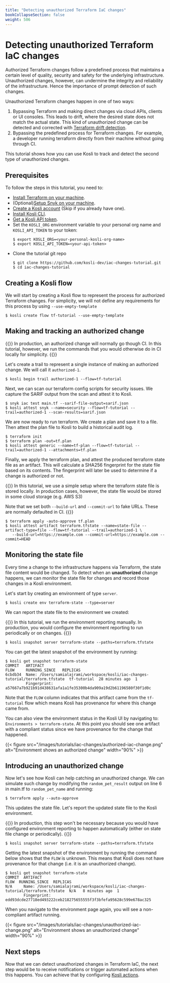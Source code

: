 ```yaml
---
title: "Detecting unauthorized Terraform IaC changes"
bookCollapseSection: false
weight: 506
---
```


# Detecting unauthorized Terraform IaC changes

Authorized Terraform changes follow a predefined process that maintains a certain level of quality, security and safety for the underlying infrastructure. Unauthorized changes, however, can undermine the integrity and reliability of the infrastructure. Hence the importance of prompt detection of such changes.

Unauthorized Terraform changes happen in one of two ways:
1. Bypassing Terraform and making direct changes via cloud APIs, clients or UI consoles. This leads to drift, where the desired state does not match the actual state. This kind of unauthorized change can be detected and corrected with [Terraform drift detection](https://developer.hashicorp.com/terraform/tutorials/state/resource-drift).
2. Bypassing the predefined process for Terraform changes. For example, a developer running terraform directly from their machine without going through CI.

This tutorial shows how you can use Kosli to track and detect the second type of unauthorized changes.

## Prerequisites

To follow the steps in this tutorial, you need to:
* [Install Terraform on your machine](https://developer.hashicorp.com/terraform/install).
* (Optional)[Setup Snyk on your machine](https://docs.snyk.io/snyk-cli/getting-started-with-the-snyk-cli#install-the-snyk-cli-and-authenticate-your-machine).
* [Create a Kosli account](https://app.kosli.com/) (Skip if you already have one).
* [Install Kosli CLI](/getting_started/install/).
* [Get a Kosli API token](/getting_started/service-accounts/).
* Set the `KOSLI_ORG` environment variable to your personal org name and `KOSLI_API_TOKEN` to your token:
  ```shell {.command}
  $ export KOSLI_ORG=<your-personal-kosli-org-name>
  $ export KOSLI_API_TOKEN=<your-api-token>
  ```
* Clone the tutorial git repo
  ```shell {.command}
  $ git clone https://github.com/kosli-dev/iac-changes-tutorial.git 
  $ cd iac-changes-tutorial
  ```

## Creating a Kosli flow

We will start by creating a Kosli flow to represent the process for authorized Terraform changes.
For simplicity, we will not define any requirements for this process by using `--use-empty-template`

```shell {.command}
$ kosli create flow tf-tutorial --use-empty-template
```

## Making and tracking an authorized change

{{<hint info>}}
In production, an authorized change will normally go though CI.
In this tutorial, however, we run the commands that you would otherwise do in CI locally for simplicity.
{{</hint>}}

Let's create a trail to represent a single instance of making an authorized change. We will call it `authorized-1`.

```shell {.command}
$ kosli begin trail authorized-1 --flow=tf-tutorial
```
Next, we can scan our terraform config scripts for security issues. We capture the SARIF output from the scan and attest it to Kosli.

```shell {.command}
$ snyk iac test main.tf --sarif-file-output=sarif.json
$ kosli attest snyk --name=security --flow=tf-tutorial --trail=authorized-1 --scan-results=sarif.json
```

We are now ready to run terraform. We create a plan and save it to a file. Then attest the plan file to Kosli to build a historical audit log. 

```shell {.command}
$ terraform init
$ terraform plan -out=tf.plan
$ kosli attest generic --name=tf-plan --flow=tf-tutorial --trail=authorized-1 --attachments=tf.plan
```

Finally, we apply the terraform plan, and attest the produced terraform state file as an artifact.
This will calculate a SHA256 fingerprint for the state file based on its contents. The fingerprint will later be used to determine if a change is 
authorized or not.

{{<hint info>}}
In this tutorial, we use a simple setup where the terraform state file is stored locally.
In production cases, however, the state file would be stored in some cloud storage (e.g. AWS S3)

Note that we set both `--build-url` and `--commit-url` to fake URLs. These are normally defaulted in CI.
{{</hint>}}

```shell {.command}
$ terraform apply -auto-approve tf.plan
$ kosli attest artifact terraform.tfstate --name=state-file --artifact-type=file --flow=tf-tutorial --trail=authorized-1 \
   --build-url=https://example.com --commit-url=https://example.com --commit=HEAD
```

## Monitoring the state file

Every time a change to the infrastructure happens via Terraform, the state file content would be changed. 
To detect when an **unauthorized** change happens, we can monitor the state file for changes and record those changes in
a Kosli environment.

Let's start by creating an environment of type `server`. 

```shell {.command}
$ kosli create env terraform-state --type=server
```

We can report the state file to the environment we created:

{{<hint info>}}
In this tutorial, we run the environment reporting manually. 
In production, you would configure the environment reporting to run periodically or on changes.
{{</hint>}}

```shell {.command}
$ kosli snapshot server terraform-state --paths=terraform.tfstate
```

You can get the latest snapshot of the environment by running:

```shell
$ kosli get snapshot terraform-state
COMMIT   ARTIFACT                                                                        FLOW     RUNNING_SINCE   REPLICAS
6cbdb34  Name: /Users/samialajrami/workspace/kosli/iac-changes-tutorial/terraform.tfstate  tf-tutorial  28 minutes ago  1
         Fingerprint: a57667a7b921b91d438631afa1a1fe35300b4da909a19d2b61196580f30f1d0c 
```

Note that the `FLOW` column indicates that this artifact came from the `tf-tutorial` flow which means Kosli has provenance for 
where this change came from.

You can also view the environment status in the Kosli UI by navigating to: `Environments > terraform-state`.
At this point you should see one artifact with a compliant status since we have provenance for the change that happened.

{{< figure src="/images/tutorials/iac-changes/authorized-iac-change.png" alt="Environment shows an authorized change" width="90%" >}}

## Introducing an unauthorized change

Now let's see how Kosli can help catching an unauthorized change. 
We can simulate such change by modifying the `random_pet_result` output on line 6 in main.tf to `random_pet_name` and running:

```shell {.command}
$ terraform apply --auto-approve
```

This updates the state file. Let's report the updated state file to the Kosli environment.

{{<hint info>}}
In production, this step won't be necessary because you would have configured environment reporting to happen
automatically (either on state file change or periodically).
{{</hint>}}

```shell {.command}
$ kosli snapshot server terraform-state --paths=terraform.tfstate
```

Getting the latest snapshot of the environment by running the command below shows that the `FLOW` is unknown. 
This means that Kosli does not have provenance for that change (i.e. it is an unauthorized change).

```shell
$ kosli get snapshot terraform-state
COMMIT  ARTIFACT                                                                        FLOW  RUNNING_SINCE  REPLICAS
N/A     Name: /Users/samialajrami/workspace/kosli/iac-changes-tutorial/terraform.tfstate  N/A   8 minutes ago  1
        Fingerprint: edd93dcde27718ed493222ceb218275655555f3f3bfefa95628c599e678ac325 
```

When you navigate to the environment page again, you will see a non-compliant artifact running.

{{< figure src="/images/tutorials/iac-changes/unauthorized-iac-change.png" alt="Environment shows an unauthorized change" width="90%" >}}

## Next steps

Now that we can detect unauthorized changes in Terraform IaC, the next step would be to receive notifications or
trigger automated actions when this happens. You can achieve that by configuring [Kosli actions](/integrations/actions/).
